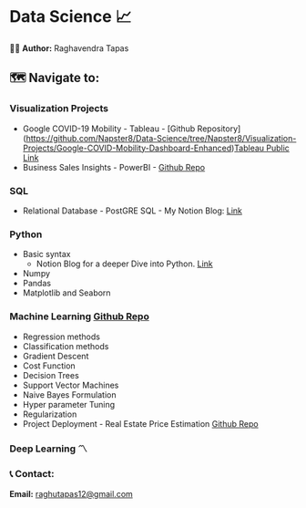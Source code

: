 # Data Science :chart_with_upwards_trend:

:raising_hand_man: <b> Author:</b> Raghavendra Tapas


## :world_map: Navigate to:

### 

### Visualization Projects

  - Google COVID-19 Mobility - Tableau - [Github Repository] (https://github.com/Napster8/Data-Science/tree/Napster8/Visualization-Projects/Google-COVID-Mobility-Dashboard-Enhanced)[Tableau Public Link](https://public.tableau.com/profile/paheci.fico#!/vizhome/RaghavendraTapas-GoogleMobilityReport/Dashboard1?publish=yes)
  - Business Sales Insights - PowerBI - [Github Repo](https://github.com/Napster8/Data-Science/tree/Napster8/Visualization-Projects/Sales-Insights)

### SQL
  - Relational Database - PostGRE SQL - My Notion Blog: [Link](https://www.notion.so/raghavendratapas/PostGreSQL-67e6d33f43f24a0a8050cbd55d6e0796)

### Python 
  - Basic syntax
    - Notion Blog for a deeper Dive into Python. [Link](https://www.notion.so/raghavendratapas/Python-102ff321e28741a899e72ea6c1c293f0)
  - Numpy
  - Pandas
  - Matplotlib and Seaborn

### Machine Learning [Github Repo](https://github.com/Napster8/Data-Science/tree/Napster8/Machine-Learning)
  - Regression methods
  - Classification methods
  - Gradient Descent
  - Cost Function
  - Decision Trees
  - Support Vector Machines
  - Naive Bayes Formulation
  - Hyper parameter Tuning
  - Regularization
  - Project Deployment - Real Estate Price Estimation [Github Repo](https://github.com/Napster8/real-estate-price-predictor)
 
### Deep Learning :part_alternation_mark:



### :telephone_receiver: Contact:

<b>Email:</b> raghutapas12@gmail.com

